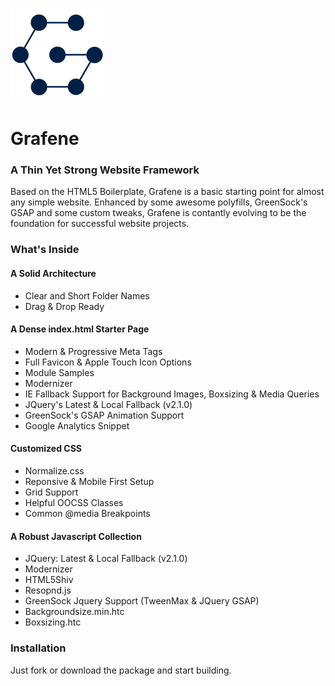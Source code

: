 ![](img/readme-grafene-logo-g.png "Grafene")
# Grafene

### A Thin Yet Strong Website Framework
Based on the HTML5 Boilerplate, Grafene is a basic starting point for almost any simple website. Enhanced by some awesome polyfills, GreenSock's GSAP and some custom tweaks, Grafene is contantly evolving to be the foundation for successful website projects.


### What's Inside

#### A Solid Architecture
- Clear and Short Folder Names
- Drag & Drop Ready

#### A Dense index.html Starter Page
- Modern & Progressive Meta Tags
- Full Favicon & Apple Touch Icon Options
- Module Samples
- Modernizer
- IE Fallback Support for Background Images, Boxsizing & Media Queries
- JQuery's Latest & Local Fallback (v2.1.0)
- GreenSock's GSAP Animation Support
- Google Analytics Snippet
 
#### Customized CSS
- Normalize.css
- Reponsive & Mobile First Setup
- Grid Support
- Helpful OOCSS Classes
- Common @media Breakpoints

#### A Robust Javascript Collection
- JQuery: Latest & Local Fallback (v2.1.0)
- Modernizer
- HTML5Shiv
- Resopnd.js
- GreenSock Jquery Support (TweenMax & JQuery GSAP)
- Backgroundsize.min.htc
- Boxsizing.htc

### Installation
Just fork or download the package and start building.


